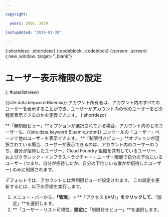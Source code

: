 ```yaml
---

copyright:

  years: 2018, 2019

lastupdated: "2019-01-30"

---
```


{:shortdesc: .shortdesc}
{:codeblock: .codeblock}
{:screen: .screen}
{:new_window: target="_blank"}

# ユーザー表示権限の設定
{: #userlistview}

{{site.data.keyword.Bluemix}} アカウント所有者は、アカウント内のすべてのユーザーを表示することができ、ユーザーがアカウント内の他のユーザーをどの程度表示できるのかを定義できます。 
{:shortdesc}

**「無制限ビュー」**オプションが選択されている場合、アカウント内のどのユーザーも、{{site.data.keyword.Bluemix_notm}} コンソールの「ユーザー」ページで他のユーザーを表示できます。 **「制限付きビュー」**オプションが選択されている場合、ユーザーが表示できるのは、アカウント内のユーザーのうち、自分が招待したユーザー、Cloud Foundry 組織を共有しているユーザー、およびクラシック・インフラストラクチャー・ユーザー階層で自分の下位にいるユーザー (つまり、自分が招待したか、自分の下位にいる誰かが招待したユーザー) のみに制限されます。

デフォルトでは、アカウントには無制限ビューが設定されます。 この設定を更新するには、以下の手順を実行します。

1. メニュー・バーから、**「管理」** &gt; **「アクセス (IAM)」**をクリックして、**「設定」**を選択します。
2. **「ユーザー・リスト可視性」**設定に**「制限付きビュー」**を選択します。
